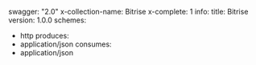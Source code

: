 swagger: "2.0"
x-collection-name: Bitrise
x-complete: 1
info:
  title: Bitrise
  version: 1.0.0
schemes:
- http
produces:
- application/json
consumes:
- application/json